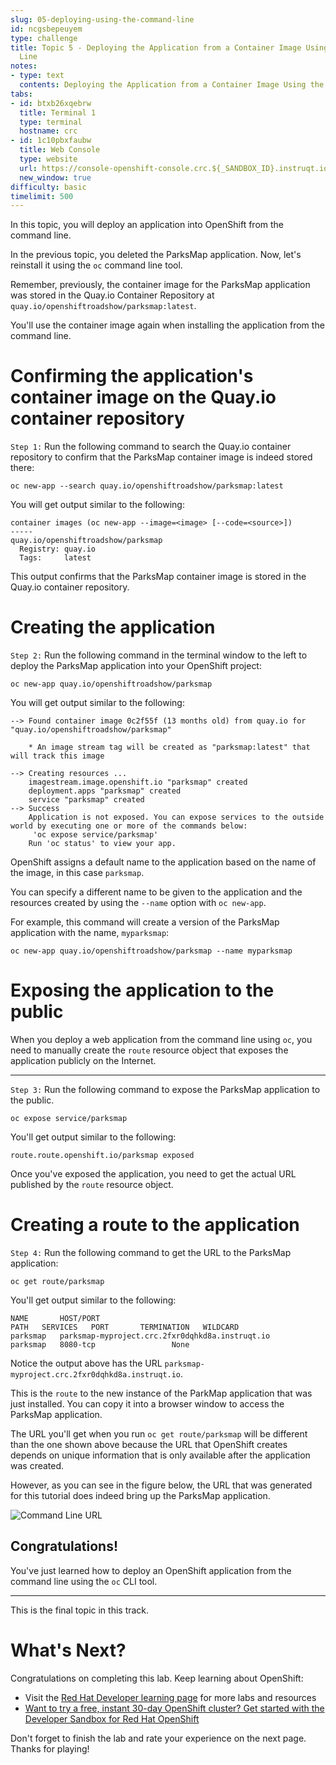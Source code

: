 ```yaml
---
slug: 05-deploying-using-the-command-line
id: ncgsbepeuyem
type: challenge
title: Topic 5 - Deploying the Application from a Container Image Using the Command
  Line
notes:
- type: text
  contents: Deploying the Application from a Container Image Using the Command Line
tabs:
- id: btxb26xqebrw
  title: Terminal 1
  type: terminal
  hostname: crc
- id: 1c10pbxfaubw
  title: Web Console
  type: website
  url: https://console-openshift-console.crc.${_SANDBOX_ID}.instruqt.io
  new_window: true
difficulty: basic
timelimit: 500
---
```


In this topic, you will deploy an application into OpenShift from the command line.

In the previous topic, you deleted the ParksMap application. Now, let's reinstall it using the `oc` command line tool.

Remember, previously, the container image for the ParksMap application was stored in the Quay.io Container Repository at `quay.io/openshiftroadshow/parksmap:latest`.

You'll use the container image again when installing the application from the command line.

# Confirming the application's container image on the Quay.io container repository

`Step 1:` Run the following command to search the Quay.io container repository to confirm that the ParksMap container image is indeed stored there:

```
oc new-app --search quay.io/openshiftroadshow/parksmap:latest
```

You will get output similar to the following:

```
container images (oc new-app --image=<image> [--code=<source>])
-----
quay.io/openshiftroadshow/parksmap
  Registry: quay.io
  Tags:     latest
```

This output confirms that the ParksMap container image is stored in the Quay.io container repository.

# Creating the application

`Step 2:` Run the following command in the terminal window to the left to deploy the ParksMap application into your OpenShift project:

```
oc new-app quay.io/openshiftroadshow/parksmap
```

You will get output similar to the following:

```
--> Found container image 0c2f55f (13 months old) from quay.io for "quay.io/openshiftroadshow/parksmap"

    * An image stream tag will be created as "parksmap:latest" that will track this image

--> Creating resources ...
    imagestream.image.openshift.io "parksmap" created
    deployment.apps "parksmap" created
    service "parksmap" created
--> Success
    Application is not exposed. You can expose services to the outside world by executing one or more of the commands below:
     'oc expose service/parksmap'
    Run 'oc status' to view your app.
```

OpenShift assigns a default name to the application based on the name of the image, in this case `parksmap`.

You can specify a different name to be given to the application and the resources created by using the `--name` option with `oc new-app`.

For example, this command will create a version of the ParksMap application with the name, `myparksmap`:
```
oc new-app quay.io/openshiftroadshow/parksmap --name myparksmap
```
# Exposing the application to the public

When you deploy a web application from the command line using `oc`, you need to manually create the `route` resource object that exposes the application publicly on the Internet.

----

`Step 3:` Run the following command to expose the ParksMap application to the public.

```
oc expose service/parksmap
```

You'll get output similar to the following:

```
route.route.openshift.io/parksmap exposed
```


Once you've exposed the application, you need to get the actual URL published by the `route` resource object.

# Creating a route to the application

`Step 4:` Run the following command to get the URL to the ParksMap application:

```
oc get route/parksmap
```

You'll get output similar to the following:

```
NAME       HOST/PORT                                                            PATH   SERVICES   PORT       TERMINATION   WILDCARD
parksmap   parksmap-myproject.crc.2fxr0dqhkd8a.instruqt.io          parksmap   8080-tcp                 None
```

Notice the output above has the URL `parksmap-myproject.crc.2fxr0dqhkd8a.instruqt.io`.

This is the `route` to the new instance of the ParkMap application that was just installed. You can copy it into a browser window to access the ParksMap application.

The URL you'll get when you run `oc get route/parksmap` will be different than the one shown above because the URL that OpenShift creates depends on unique information that is only available after the application was created.

However, as you can see in the figure below, the URL that was generated for this tutorial does indeed bring up the ParksMap application.

![Command Line URL](../assets/command-line-url.png)

## Congratulations!

You've just learned how to deploy an OpenShift application from the command line using the `oc` CLI tool.

----

This is the final topic in this track.

# What's Next?

Congratulations on completing this lab. Keep learning about OpenShift:

* Visit the [Red Hat Developer learning page](https://developers.redhat.com/learn) for more labs and resources
* [Want to try a free, instant 30-day OpenShift cluster? Get started with the Developer Sandbox for Red Hat OpenShift](https://developers.redhat.com/developer-sandbox)

Don't forget to finish the lab and rate your experience on the next page. Thanks for playing!
